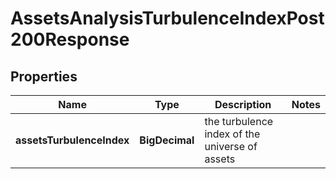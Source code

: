 

# AssetsAnalysisTurbulenceIndexPost200Response


## Properties

| Name | Type | Description | Notes |
|------------ | ------------- | ------------- | -------------|
|**assetsTurbulenceIndex** | **BigDecimal** | the turbulence index of the universe of assets |  |



